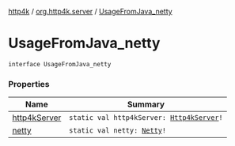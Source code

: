 [http4k](../../index.md) / [org.http4k.server](../index.md) / [UsageFromJava_netty](./index.md)

# UsageFromJava_netty

`interface UsageFromJava_netty`

### Properties

| Name | Summary |
|---|---|
| [http4kServer](http4k-server.md) | `static val http4kServer: `[`Http4kServer`](../-http4k-server/index.md)`!` |
| [netty](netty.md) | `static val netty: `[`Netty`](../-netty/index.md)`!` |
